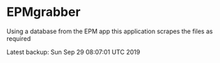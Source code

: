 # EPMgrabber
Using a database from the EPM app this application scrapes the files as required


Latest backup: Sun Sep 29 08:07:01 UTC 2019
